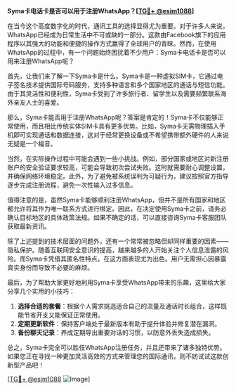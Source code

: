**Syma卡电话卡是否可以用于注册WhatsApp？[[TG💪+ @esim1088](https://t.me/s/esim1088)]**

在当今这个高度数字化的时代，通讯工具的选择显得尤为重要。对于许多人来说，WhatsApp已经成为日常生活中不可或缺的一部分。这款由Facebook旗下的应用程序以其强大的功能和便捷的操作方式赢得了全球用户的青睐。然而，在使用WhatsApp的过程中，有一个问题始终困扰着不少用户：Syma卡电话卡是否可以用来注册WhatsApp呢？

首先，让我们来了解一下Syma卡是什么。Syma卡是一种虚拟SIM卡，它通过电子签名技术提供国际号码服务，支持多种语言和多个国家地区的通话与短信功能。由于其灵活性和便利性，Syma卡受到了许多旅行者、留学生以及需要频繁联系海外亲友人士的喜爱。

那么，Syma卡能否用于注册WhatsApp呢？答案是肯定的！Syma卡不仅能够正常使用，而且相比传统实体SIM卡具有更多优势。比如，Syma卡无需物理插入手机即可实现通话和数据连接，这对于经常更换设备或不希望携带额外硬件的人来说无疑是一个福音。

当然，在实际操作过程中可能会遇到一些小挑战。例如，部分国家或地区对新注册账户的安全验证要求较高，可能会导致初次尝试失败。这时就需要耐心调整设置，并确保网络环境稳定。此外，为了避免被系统误判为可疑行为，建议按照官方指导逐步完成注册流程，避免一次性输入过多信息。

值得注意的是，虽然Syma卡能够顺利注册WhatsApp，但并不是所有国家和地区都允许将其作为唯一联系方式进行绑定。因此，在决定使用Syma卡之前，请务必确认目标地区的具体政策法规。如果不确定的话，可以直接咨询Syma卡客服团队获取最新资讯。

除了上述提到的技术层面的问题外，还有一个常常被忽略但却同样重要的因素——隐私保护。随着互联网安全意识的提高，越来越多的人开始关注个人信息泄露的风险。而Syma卡凭借其匿名性特点，在这方面表现尤为出色。用户无需担心因暴露真实身份而导致不必要的麻烦。

最后，为了帮助大家更好地利用Syma卡享受WhatsApp带来的乐趣，这里给大家分享几个实用的小技巧：

1. **选择合适的套餐**：根据个人需求挑选适合自己的流量及通话时长组合，这样既能节省开支又能保证正常使用。
2. **定期更新软件**：保持客户端处于最新版本有助于提升体验并修复潜在漏洞。
3. **备份聊天记录**：养成定期导出重要对话的习惯，以防意外丢失造成损失。

总之，Syma卡完全可以胜任WhatsApp注册任务，并且还带来了诸多独特优势。如果您正在寻找一种更加灵活高效的方式来管理您的国际通讯，则不妨试试这款创新型产品吧！

[[TG💪+ @esim1088](https://t.me/s/esim1088) ![Image](https://i.postimg.cc/4NQfJmqS/Snipaste-2025-05-13-00-14-12.png)]